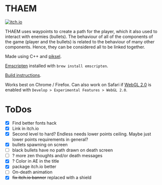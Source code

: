 # THAEM

[![itch.io](https://img.shields.io/badge/itch.io-play%20it%20now-informational)](https://marcinkonowalczyk.itch.io/thaem)

THAEM uses waypoints to create a path for the player, which it also used to interact with enemies (bullets). The behaviour of all of the components of the game (player and the bullets) is related to the behaviour of many other components. Hence, they can be considered all to be linked together.

Made using C++ and [piksel](https://bernhardfritz.github.io/piksel/).

[Emscripten](http://kripken.github.io/emscripten-site/index.html) installed with `brew install emscripten`.

[Build instructions](https://bernhardfritz.github.io/piksel/#/gettingstarted/buildproject?id=build-for-the-web-).

Works best on Chrome / Firefox. Can also work on Safari if [WebGL 2.0](https://caniuse.com/webgl2) is enabled with `Develop > Experimental Features > WebGL 2.0`.

# ToDos

- [x] Find better fonts hack
- [x] Link in itch.io
- [x] Second level to hard? Endless needs lower points ceiling. Maybe just lower points requirements in general?
- [x] bullets spawning on screen
- [ ] black bullets have no path drawn on death screen
- [ ] ? more zen thoughts and/or death messages
- [x] ? Color in AE in the title
- [x] package itch.io better
- [ ] On-death animation
- [x] <strike>fix itch.io banner</strike> replaced with a shield